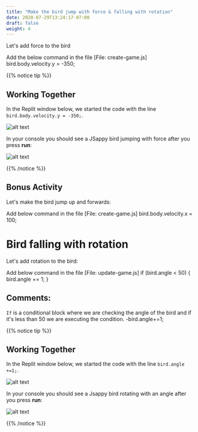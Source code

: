 ```yaml
---
title: "Make the bird jump with force & falling with rotation"
date: 2020-07-29T13:24:17-07:00
draft: false
weight: 4
---
```


Let's add force to the bird

Add the below command in the file [File: create-game.js]
    bird.body.velocity.y = -350;
    
{{% notice tip %}}

## Working Together

In the Replit window below, we started the code with the line `bird.body.velocity.y = -350;`.

![alt text](../img/jump_force.png "image to add gravity to the bird")

In your console you should see a JSappy bird jumping with force after you press **run**:

![alt text](../img/jump_output.png "bird jumping with gravity")

{{% /notice %}}

## Bonus Activity

Let's make the bird jump up and forwards:

Add below command in the file [File: create-game.js]
    bird.body.velocity.x = 100;

# Bird falling with rotation

Let's add rotation to the bird:

Add below command in the file [File: update-game.js]
    if (bird.angle < 50) {
       bird.angle += 1;
    }

## Comments:

`If` is a conditional block where we are checking the angle of the bird and if it's less than 50 we are executing the condition.
   -bird.angle+=1;

{{% notice tip %}}

## Working Together

In the Replit window below, we started the code with the line `bird.angle +=1;`.

![alt text](../img/rotate.png "image to add rotation to the bird")

In your console you should see a Jsappy bird rotating with an angle after you press **run**:

![alt text](../img/rotate_output.png "bird rotating")

{{% /notice %}}

